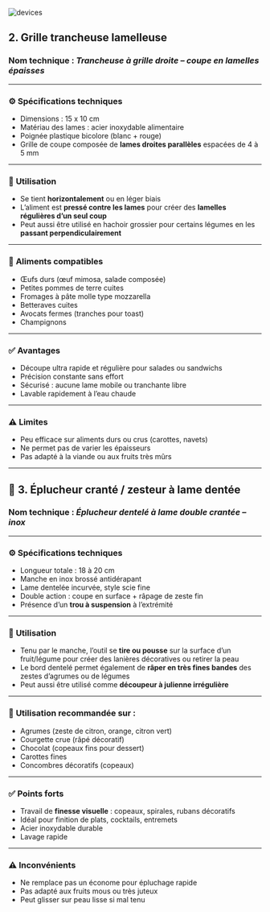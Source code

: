 ![devices](D:\Users\aur95\Documents\ECommerce\Images\devices.jpg)

## 2. Grille trancheuse lamelleuse

### **Nom technique** : *Trancheuse à grille droite – coupe en lamelles épaisses*

------

### ⚙️ **Spécifications techniques**

- Dimensions : 15 x 10 cm
- Matériau des lames : acier inoxydable alimentaire
- Poignée plastique bicolore (blanc + rouge)
- Grille de coupe composée de **lames droites parallèles** espacées de 4 à 5 mm

------

### 🔧 **Utilisation**

- Se tient **horizontalement** ou en léger biais
- L’aliment est **pressé contre les lames** pour créer des **lamelles régulières d’un seul coup**
- Peut aussi être utilisé en hachoir grossier pour certains légumes en les **passant perpendiculairement**

------

### 🍠 **Aliments compatibles**

- Œufs durs (œuf mimosa, salade composée)
- Petites pommes de terre cuites
- Fromages à pâte molle type mozzarella
- Betteraves cuites
- Avocats fermes (tranches pour toast)
- Champignons

------

### ✅ **Avantages**

- Découpe ultra rapide et régulière pour salades ou sandwichs
- Précision constante sans effort
- Sécurisé : aucune lame mobile ou tranchante libre
- Lavable rapidement à l’eau chaude

------

### ⚠️ **Limites**

- Peu efficace sur aliments durs ou crus (carottes, navets)
- Ne permet pas de varier les épaisseurs
- Pas adapté à la viande ou aux fruits très mûrs

------

## 🔪 3. Éplucheur cranté / zesteur à lame dentée

### **Nom technique** : *Éplucheur dentelé à lame double crantée – inox*

------

### ⚙️ **Spécifications techniques**

- Longueur totale : 18 à 20 cm
- Manche en inox brossé antidérapant
- Lame dentelée incurvée, style scie fine
- Double action : coupe en surface + râpage de zeste fin
- Présence d’un **trou à suspension** à l’extrémité

------

### 🔧 **Utilisation**

- Tenu par le manche, l’outil se **tire ou pousse** sur la surface d’un fruit/légume pour créer des lanières décoratives ou retirer la peau
- Le bord dentelé permet également de **râper en très fines bandes** des zestes d’agrumes ou de légumes
- Peut aussi être utilisé comme **découpeur à julienne irrégulière**

------

### 🍠 **Utilisation recommandée sur :**

- Agrumes (zeste de citron, orange, citron vert)
- Courgette crue (râpé décoratif)
- Chocolat (copeaux fins pour dessert)
- Carottes fines
- Concombres décoratifs (copeaux)

------

### ✅ **Points forts**

- Travail de **finesse visuelle** : copeaux, spirales, rubans décoratifs
- Idéal pour finition de plats, cocktails, entremets
- Acier inoxydable durable
- Lavage rapide

------

### ⚠️ **Inconvénients**

- Ne remplace pas un économe pour épluchage rapide
- Pas adapté aux fruits mous ou très juteux
- Peut glisser sur peau lisse si mal tenu